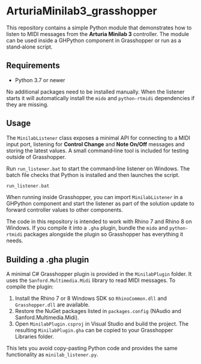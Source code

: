 # ArturiaMinilab3_grasshopper

This repository contains a simple Python module that demonstrates how to
listen to MIDI messages from the **Arturia Minilab 3** controller.  The
module can be used inside a GHPython component in Grasshopper or run as a
stand‑alone script.

## Requirements

- Python 3.7 or newer

No additional packages need to be installed manually.  When the listener
starts it will automatically install the `mido` and `python-rtmidi`
dependencies if they are missing.

## Usage

The `MinilabListener` class exposes a minimal API for connecting to a MIDI
input port, listening for **Control Change** and **Note On/Off** messages
and storing the latest values.  A small command‑line tool is included for
testing outside of Grasshopper.

Run `run_listener.bat` to start the command‑line listener on Windows.  The
batch file checks that Python is installed and then launches the script.

```bash
run_listener.bat
```

When running inside Grasshopper, you can import `MinilabListener` in a
GHPython component and start the listener as part of the solution update
to forward controller values to other components.

The code in this repository is intended to work with Rhino 7 and Rhino 8
on Windows.  If you compile it into a `.gha` plugin, bundle the
`mido` and `python-rtmidi` packages alongside the plugin so Grasshopper
has everything it needs.
## Building a .gha plugin

A minimal C# Grasshopper plugin is provided in the `MinilabPlugin` folder. It uses the
`Sanford.Multimedia.Midi` library to read MIDI messages. To compile the plugin:

1. Install the Rhino 7 or 8 Windows SDK so `RhinoCommon.dll` and `Grasshopper.dll` are available.
2. Restore the NuGet packages listed in `packages.config` (NAudio and Sanford.Multimedia.Midi).
3. Open `MinilabPlugin.csproj` in Visual Studio and build the project. The resulting
   `MinilabPlugin.gha` can be copied to your Grasshopper Libraries folder.

This lets you avoid copy-pasting Python code and provides the same functionality as
`minilab_listener.py`.

